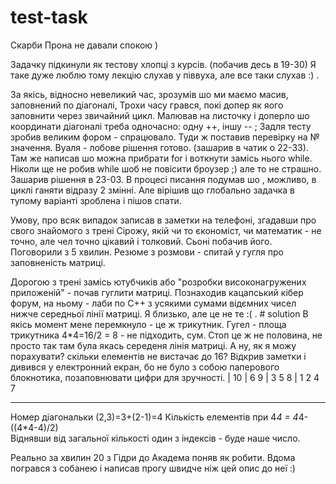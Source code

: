 # test-task
Скарби Прона не давали спокою )

Задачку підкинули як тестову хлопці з курсів. (побачив десь в 19-30) Я таке дуже люблю тому лекцію слухав у піввуха, але все таки слухав :) .

За якісь, відносно невеликий час, зрозумів шо ми маємо масив, заповнений по діагоналі, Трохи часу грався, покі допер як яого заповнити через звичайний цикл. Малював на листочку і доперло шо координати діагоналі треба одночасно: одну ++, іншу -- ; Задля тесту зробив великим фором - спрацювало. Туди ж поставив перевірку на № значення. Вуаля - лобове рішення готово. (зашарив в чатик о 22-33). Там же написав шо можна прибрати for і воткнути замісь нього while. Ніколи ще не робив while шоб не повісити броузер ;) але то не страшно. Зашарив рішення в 23-03. В процесі писання подумав шо , можливо, в циклі ганяти відразу 2 змінні. Але вірішив що глобально задачка в тупому варіанті зроблена і  пішов спати.

Умову, про всяк випадок записав в заметки на телефоні, згадавши про свого знайомого з трені Сірожу, якій чи то єкономіст, чи математик - не точно, але чел точно цікавий і толковий. Сьоні побачив його. Поговорили з 5 хвилин. Резюме з розмови - спитай у гугля про заповненість матриці. 

Дорогою з трені замісь ютубчиків або "розробки високонагружених приложеній" - почав гуглити матриці. Познаходив кацапський кібер форум, на ньому - лаби по С++ з усякими сумами відємних чисел нижче середньої лінії матриці. Я близько, але це не те :( . # solution  В якісь момент мене перемкнуло - це ж трикутник. Гугел - площа трикутника 4*4=16/2 = 8 - не підходить, сум. Стоп це ж не половина, не просто так там була якась середеня лінія матриці. А ну, як я можу порахувати? скільки елементів не вистачає до 16?  Відкрив заметки і дивився у електронний екран, бо не було з собою паперового блокнотика, позаповнювати цифри для зручності. 
 | 10
 | 6 9
 | 3 5 8
 | 1 2 4 7
- - - - - 
Номер діагональки (2,3)=3+(2-1)=4 
Кількість елементів при 4*4 = 4*4-((4*4-4)/2)  
Віднявши від загальної кількості один з індексів - буде наше число.

Реально за хвилин 20 з Гідри до Академа поняв як робити. Вдома погрався з собанею і написав прогу швидче ніж цей опис до неї :)
